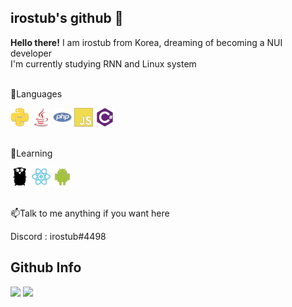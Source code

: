 
## irostub's github 👋

**Hello there!** I am irostub from Korea, dreaming of becoming a NUI developer  
I'm currently studying RNN and Linux system

<br>
💬Languages
<p>
<img src="https://github.com/irostub/irostub/blob/master/resources/python-plain.png?raw=true">
<img src="https://github.com/irostub/irostub/blob/master/resources/java-plain.png?raw=true">
<img src="https://github.com/irostub/irostub/blob/master/resources/php-plain.png?raw=true">
<img src="https://github.com/irostub/irostub/blob/master/resources/javascript-plain.png?raw=true">
<img src="https://github.com/irostub/irostub/blob/master/resources/csharp-plain.png?raw=true">
</p>
<br>
🌱Learning
<p>
<img src="https://github.com/irostub/irostub/blob/master/resources/go-plain.png?raw=true">
<img src="https://github.com/irostub/irostub/blob/master/resources/react-plain.png?raw=true">
<img src="https://github.com/irostub/irostub/blob/master/resources/android-plain.png?raw=true">
</p>
<br>
📫Talk to me anything if you want here
<p>
Discord : 
irostub#4498
</p>

Github Info
---
<p>
  <img src="https://github-readme-stats.vercel.app/api/top-langs?username=irostub">
  <img src="https://github-readme-stats.vercel.app/api?username=irostub&show_icons=true&line_height=40">
</p>
<!--
**irostub/irostub** is a ✨ _special_ ✨ repository because its `README.md` (this file) appears on your GitHub profile.

Here are some ideas to get you started:

- 🔭 I’m currently working on ...
- 🌱 I’m currently learning ...
- 👯 I’m looking to collaborate on ...
- 🤔 I’m looking for help with ...
- 💬 Ask me about ...
- 📫 How to reach me: ...
- 😄 Pronouns: ...
- ⚡ Fun fact: ...
-->
